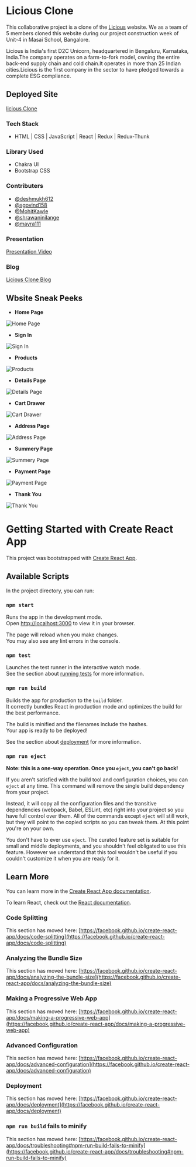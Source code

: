 # Licious Clone

This collaborative project is a clone of the [Licious](https://www.licious.in/) website. We as a team of 5 members cloned this website during our project construction week of Unit-4 in Masai School, Bangalore.

Licious is India's first D2C Unicorn, headquartered in Bengaluru, Karnataka, India.The company operates on a farm-to-fork model, owning the entire back-end supply chain and cold chain.It operates in more than 25 Indian cities.Licious is the first company in the sector to have pledged towards a complete ESG compliance.

## Deployed Site

[licious Clone](https://licious-flow.netlify.app/)

### Tech Stack

- HTML | CSS | JavaScript | React | Redux | Redux-Thunk

### Library Used

- Chakra UI
- Bootstrap CSS

### Contributers

- [@deshmukh612](https://github.com/deshmukh612)
- [@sgovind158](https://github.com/sgovind158)
- [@MohitKawle](https://github.com/MohitKawle)
- [@shrawaninilange](https://github.com/shrawaninilange)
- [@mayra111](https://github.com/mayra111)

### Presentation

[Presentation Video](https://drive.google.com/file/d/1LpLZKPakKJdsG6fCnWekXdF4XrBKo3qn/view?usp=drivesdk)

### Blog

[Licious Clone Blog](https://medium.com/@micgupta01/licious-in-clone-masai-construct-week-project-d2c72c65e23f)

## Wbsite Sneak Peeks

- **Home Page**

![Home Page](./Sneak%20Peeks/Home.png?raw=true)

- **Sign In**

![Sign In](./Sneak%20Peeks/Login.png?raw=true)

- **Products**

![Products](./Sneak%20Peeks/Category.png?raw=true)

- **Details Page**

![Details Page](./Sneak%20Peeks/DetailsPage.png?raw=true)

- **Cart Drawer**

![Cart Drawer](./Sneak%20Peeks/Cart.png?raw=true)

- **Address Page**

![Address Page](./Sneak%20Peeks/Address.png?raw=true)

- **Summery Page**

![Summery Page](./Sneak%20Peeks/Summery.png?raw=true)

- **Payment Page**

![Payment Page](./Sneak%20Peeks/Payment.png?raw=true)

- **Thank You**

![Thank You](./Sneak%20Peeks/Thankyou.png?raw=true)

# Getting Started with Create React App

This project was bootstrapped with [Create React App](https://github.com/facebook/create-react-app).

## Available Scripts

In the project directory, you can run:

### `npm start`

Runs the app in the development mode.\
Open [http://localhost:3000](http://localhost:3000) to view it in your browser.

The page will reload when you make changes.\
You may also see any lint errors in the console.

### `npm test`

Launches the test runner in the interactive watch mode.\
See the section about [running tests](https://facebook.github.io/create-react-app/docs/running-tests) for more information.

### `npm run build`

Builds the app for production to the `build` folder.\
It correctly bundles React in production mode and optimizes the build for the best performance.

The build is minified and the filenames include the hashes.\
Your app is ready to be deployed!

See the section about [deployment](https://facebook.github.io/create-react-app/docs/deployment) for more information.

### `npm run eject`

**Note: this is a one-way operation. Once you `eject`, you can't go back!**

If you aren't satisfied with the build tool and configuration choices, you can `eject` at any time. This command will remove the single build dependency from your project.

Instead, it will copy all the configuration files and the transitive dependencies (webpack, Babel, ESLint, etc) right into your project so you have full control over them. All of the commands except `eject` will still work, but they will point to the copied scripts so you can tweak them. At this point you're on your own.

You don't have to ever use `eject`. The curated feature set is suitable for small and middle deployments, and you shouldn't feel obligated to use this feature. However we understand that this tool wouldn't be useful if you couldn't customize it when you are ready for it.

## Learn More

You can learn more in the [Create React App documentation](https://facebook.github.io/create-react-app/docs/getting-started).

To learn React, check out the [React documentation](https://reactjs.org/).

### Code Splitting

This section has moved here: [https://facebook.github.io/create-react-app/docs/code-splitting](https://facebook.github.io/create-react-app/docs/code-splitting)

### Analyzing the Bundle Size

This section has moved here: [https://facebook.github.io/create-react-app/docs/analyzing-the-bundle-size](https://facebook.github.io/create-react-app/docs/analyzing-the-bundle-size)

### Making a Progressive Web App

This section has moved here: [https://facebook.github.io/create-react-app/docs/making-a-progressive-web-app](https://facebook.github.io/create-react-app/docs/making-a-progressive-web-app)

### Advanced Configuration

This section has moved here: [https://facebook.github.io/create-react-app/docs/advanced-configuration](https://facebook.github.io/create-react-app/docs/advanced-configuration)

### Deployment

This section has moved here: [https://facebook.github.io/create-react-app/docs/deployment](https://facebook.github.io/create-react-app/docs/deployment)

### `npm run build` fails to minify

This section has moved here: [https://facebook.github.io/create-react-app/docs/troubleshooting#npm-run-build-fails-to-minify](https://facebook.github.io/create-react-app/docs/troubleshooting#npm-run-build-fails-to-minify)
